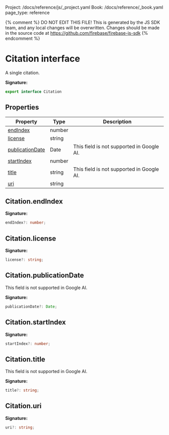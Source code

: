 Project: /docs/reference/js/_project.yaml
Book: /docs/reference/_book.yaml
page_type: reference

{% comment %}
DO NOT EDIT THIS FILE!
This is generated by the JS SDK team, and any local changes will be
overwritten. Changes should be made in the source code at
https://github.com/firebase/firebase-js-sdk
{% endcomment %}

# Citation interface
A single citation.

<b>Signature:</b>

```typescript
export interface Citation 
```

## Properties

|  Property | Type | Description |
|  --- | --- | --- |
|  [endIndex](./vertexai.citation.md#citationendindex) | number |  |
|  [license](./vertexai.citation.md#citationlicense) | string |  |
|  [publicationDate](./vertexai.citation.md#citationpublicationdate) | Date | This field is not supported in Google AI. |
|  [startIndex](./vertexai.citation.md#citationstartindex) | number |  |
|  [title](./vertexai.citation.md#citationtitle) | string | This field is not supported in Google AI. |
|  [uri](./vertexai.citation.md#citationuri) | string |  |

## Citation.endIndex

<b>Signature:</b>

```typescript
endIndex?: number;
```

## Citation.license

<b>Signature:</b>

```typescript
license?: string;
```

## Citation.publicationDate

This field is not supported in Google AI.

<b>Signature:</b>

```typescript
publicationDate?: Date;
```

## Citation.startIndex

<b>Signature:</b>

```typescript
startIndex?: number;
```

## Citation.title

This field is not supported in Google AI.

<b>Signature:</b>

```typescript
title?: string;
```

## Citation.uri

<b>Signature:</b>

```typescript
uri?: string;
```
